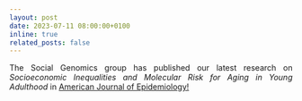 ```yaml
---
layout: post
date: 2023-07-11 08:00:00+0100
inline: true
related_posts: false
---
```

<div class="clearfix" style="text-align:justify">
The Social Genomics group has published our latest research on <em>Socioeconomic Inequalities and Molecular Risk for Aging in Young Adulthood</em> in <a href="https://academic.oup.com/aje/article/192/12/1981/7222426?login=false">American Journal of Epidemiology!</a>
</div>